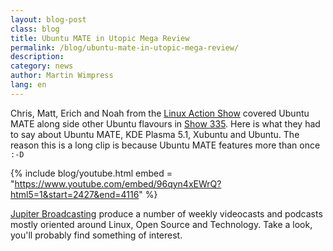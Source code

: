 ```yaml
---
layout: blog-post
class: blog
title: Ubuntu MATE in Utopic Mega Review
permalink: /blog/ubuntu-mate-in-utopic-mega-review/
description:
category: news
author: Martin Wimpress
lang: en
---
```


Chris, Matt, Erich and Noah from the [Linux Action Show](http://www.jupiterbroadcasting.com/show/linuxactionshow/)
covered Ubuntu MATE along side other Ubuntu flavours in [Show 335](http://www.jupiterbroadcasting.com/69512/ubuntu-14-10-mega-review-las-335/).
Here is what they had to say about Ubuntu MATE, KDE Plasma 5.1, Xubuntu and Ubuntu. The reason
this is a long clip is because Ubuntu MATE features more than once `:-D`

{% include blog/youtube.html
    embed = "https://www.youtube.com/embed/96qyn4xEWrQ?html5=1&start=2427&end=4116"
%}

[Jupiter Broadcasting](http://www.jupiterbroadcasting.com/) produce a number
of weekly videocasts and podcasts mostly oriented around Linux, Open Source
and Technology. Take a look, you'll probably find something of interest.
